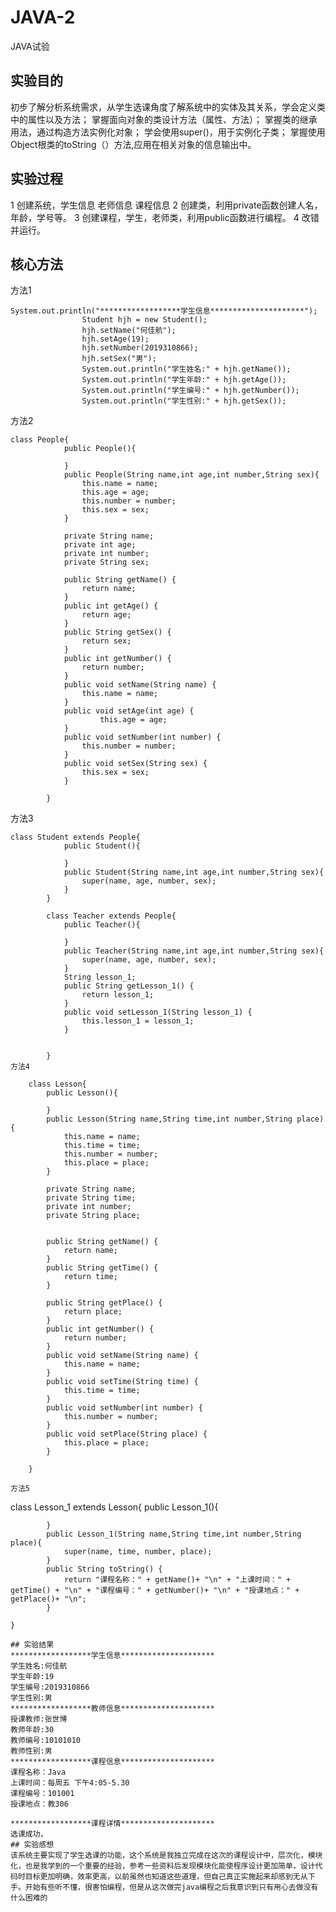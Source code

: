 # JAVA-2
JAVA试验
## 实验目的
初步了解分析系统需求，从学生选课角度了解系统中的实体及其关系，学会定义类中的属性以及方法；
掌握面向对象的类设计方法（属性、方法）；
掌握类的继承用法，通过构造方法实例化对象；
学会使用super()，用于实例化子类；
掌握使用Object根类的toString（）方法,应用在相关对象的信息输出中。
## 实验过程
1 创建系统，学生信息 老师信息 课程信息
2 创建类，利用private函数创建人名，年龄，学号等。
3 创建课程，学生，老师类，利用public函数进行编程。
4 改错并运行。
## 核心方法
方法1
```
System.out.println("******************学生信息*********************");
		        Student hjh = new Student();
		        hjh.setName("何佳航");
		        hjh.setAge(19);
		        hjh.setNumber(2019310866);
		        hjh.setSex("男");
		        System.out.println("学生姓名:" + hjh.getName());
		        System.out.println("学生年龄:" + hjh.getAge());
		        System.out.println("学生编号:" + hjh.getNumber());
		        System.out.println("学生性别:" + hjh.getSex());
```
方法2	
```
class People{
		    public People(){

		    }
		    public People(String name,int age,int number,String sex){
		        this.name = name;
		        this.age = age;
		        this.number = number;
		        this.sex = sex;
		    }

		    private String name;
		    private int age;
		    private int number;
		    private String sex;

		    public String getName() {
		        return name;
		    }
		    public int getAge() {
		        return age;
		    }
		    public String getSex() {
		        return sex;
		    }
		    public int getNumber() {
		        return number;
		    }
		    public void setName(String name) {
		        this.name = name;
		    }
		    public void setAge(int age) {
		            this.age = age;
		    }
		    public void setNumber(int number) {
		        this.number = number;
		    }
		    public void setSex(String sex) {
		        this.sex = sex;
		    }

		}
```
方法3	
```
class Student extends People{
		    public Student(){

		    }
		    public Student(String name,int age,int number,String sex){
		        super(name, age, number, sex);
		    }
		}

		class Teacher extends People{
		    public Teacher(){

		    }
		    public Teacher(String name,int age,int number,String sex){
		        super(name, age, number, sex);
		    }
		    String lesson_1;
		    public String getLesson_1() {
		        return lesson_1;
		    }
		    public void setLesson_1(String lesson_1) {
		        this.lesson_1 = lesson_1;
		    }


		}
方法4
```
		class Lesson{
		    public Lesson(){

		    }
		    public Lesson(String name,String time,int number,String place){
		        this.name = name;
		        this.time = time;
		        this.number = number;
		        this.place = place;
		    }

		    private String name;
		    private String time;
		    private int number;
		    private String place;


		    public String getName() {
		        return name;
		    }
		    public String getTime() {
		        return time;
		    }

		    public String getPlace() {
		        return place;
		    }
		    public int getNumber() {
		        return number;
		    }
		    public void setName(String name) {
		        this.name = name;
		    }
		    public void setTime(String time) {
		        this.time = time;
		    }
		    public void setNumber(int number) {
		        this.number = number;
		    }
		    public void setPlace(String place) {
		        this.place = place;
		    }

		}
```
方法5
```	
  class Lesson_1 extends Lesson{
		    public Lesson_1(){

		    }
		    public Lesson_1(String name,String time,int number,String place){
		        super(name, time, number, place);
		    }
		    public String toString() {
		        return "课程名称：" + getName()+ "\n" + "上课时间：" + getTime() + "\n" + "课程编号：" + getNumber()+ "\n" + "授课地点：" + getPlace()+ "\n";
		    }

	}
 ```
 ## 实验结果
 ******************学生信息*********************
学生姓名:何佳航
学生年龄:19
学生编号:2019310866
学生性别:男
******************教师信息*********************
授课教师:张世博
教师年龄:30
教师编号:10101010
教师性别:男
******************课程信息*********************
课程名称：Java
上课时间：每周五 下午4:05-5.30
课程编号：101001
授课地点：教306

******************课程详情*********************
选课成功，
## 实验感想
该系统主要实现了学生选课的功能，这个系统是我独立完成在这次的课程设计中，层次化，模块化，也是我学到的一个重要的经验，参考一些资料后发现模块化能使程序设计更加简单，设计代码时目标更加明确，效率更高，以前虽然也知道这些道理，但自己真正实施起来却感到无从下手。开始有些听不懂，很害怕编程，但是从这次做完java编程之后我意识到只有用心去做没有什么困难的
